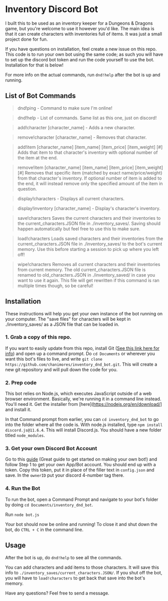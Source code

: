 # Inventory Discord Bot

I built this to be used as an inventory keeper for a Dungeons & Dragons game, but you're welcome to use it however you'd like.
The main idea is that it can create characters with inventories full of items. It was just a small 
project done for fun.

If you have questions on installation, feel create a new issue on this repo. 
This code is to run your own bot using the same code; 
as such you will have to set up the discord bot token and run the code yourself to use the bot. Installation for that is below!

For more info on the actual commands, run `dnd!help` after the bot is up and running.

## List of Bot Commands
> dnd!ping - Command to make sure I'm online!

> dnd!help - List of commands. Same list as this one, just on discord!

> add!character [character_name] - Adds a new character.

> remove!character [character_name] - Removes that character.

> add!item [character_name] [item_name] [item_price] [item_weight] [#]
Adds that item to that character's inventory with optional number of the item at the end.

> remove!item [character_name] [item_name] [item_price] [item_weight] [#]
Removes that specific item (matched by exact name/price/weight) from that character's inventory. If optional number of item is added to the end, it will instead remove only the specified amount of the item in question.

> display!characters - Displays all current characters.

> display!inventory [character_name] - Display's character's inventory.

> save!characters
Saves the current characters and their inventories to the current_characters.JSON file in ./inventory_saves/. Saving should happen automatically but feel free to use this to make sure.

> load!characters
Loads saved characters and their inventories from the current_characters.JSON file in ./inventory_saves/ to the bot's current memory. Use this before starting a session to pick up where you left off!

> wipe!characters
Removes all current characters and their inventories from current memory. The old current_characters.JSON file is renamed to old_characters.JSON in ./inventory_saved/ in case you want to use it again. This file will get rewritten if this command is ran multiple times though, so be careful!



## Installation 

These instructions will help you get your own instance of the bot running on your computer. The "save files" for characters will be kept in ./inventory_saves/ as a JSON file that can be loaded in.

 ### 1. Grab a copy of this repo. 

If you want to easily update from this repo, install Git ([See this link here for info](https://git-scm.com/book/en/v2/Getting-Started-Installing-Git)) and open up a command prompt. Do `cd Documents` or wherever you want this bot's files to live, and write `git clone https://github.com/chanimores/inventory_dnd_bot.git`. This will create a new git repository and will pull down the code for you. 

### 2. Prep code 

This bot relies on Node.js, which executes JavaScript outside of a web browser environment. Basically, we're running it in a command line instead. You'll need it. Get the installer from [here](https://nodejs.org/en/download/] and install it. 

In that Command prompt from earlier, you can `cd inventory_dnd_bot` to go into the folder where all the code is. With node.js installed, type `npm install discord.js@11.6.4`. This will install Discord.js. You should have a new folder titled `node_modules`. 

### 3. Get your own Discord Bot Account

Go to this [guide](https://anidiots.guide/getting-started/getting-started-long-version) (Great guide to get started on making your own bot!) and follow Step 1 to get your own App/Bot account. You should end up with a token. Copy this token, put it in place of the filler text in `config.json` and save. In the `ownerID` put your discord 4-number tag there.

### 4. Run the Bot

To run the bot, open a Command Prompt and navigate to your bot's folder by doing `cd Documents/inventory_dnd_bot`. 

Run `node bot.js`

Your bot should now be online and running! To close it and shut down the bot, do `CTRL + C` in the command line. 

## Usage

After the bot is up, do `dnd!help` to see all the commands. 

You can add characters and add items to those characters. It will save this info to `./inventory_saves/current_characters.JSON/`. If you shut off the bot, you will have to `load!characters` to get back that save into the bot's memory. 

Have any questions? Feel free to send a message. 
